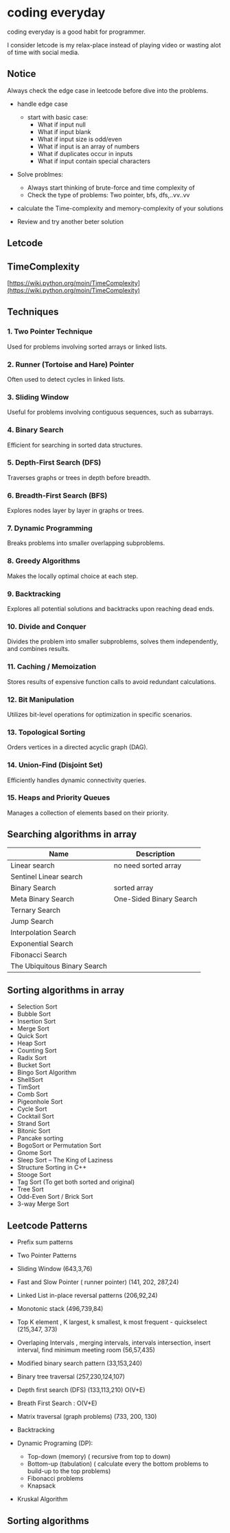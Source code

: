 # coding everyday

coding everyday is a good habit for programmer.

I consider letcode is my relax-place instead of playing video or wasting alot of time with social media.

## Notice

Always check the edge case in leetcode before dive into the problems.

- handle edge case
    - start with basic case: 
        - What if input null
        - What if input blank
        - What if input size is odd/even
        - What if input is an array of numbers 
        - What if duplicates occur in inputs
        - What if input contain special characters

- Solve problmes:
    - Always start thinking of brute-force and time complexity of
    - Check the type of problems: Two pointer, bfs, dfs,..vv..vv
- calculate the Time-complexity and memory-complexity of your solutions
- Review and try another beter solution 



## Letcode

## TimeComplexity

[https://wiki.python.org/moin/TimeComplexity](https://wiki.python.org/moin/TimeComplexity)

## Techniques

### 1. Two Pointer Technique

Used for problems involving sorted arrays or linked lists.

### 2. Runner (Tortoise and Hare) Pointer

Often used to detect cycles in linked lists.

### 3. Sliding Window

Useful for problems involving contiguous sequences, such as subarrays.

### 4. Binary Search

Efficient for searching in sorted data structures.

### 5. Depth-First Search (DFS)

Traverses graphs or trees in depth before breadth.

### 6. Breadth-First Search (BFS)

Explores nodes layer by layer in graphs or trees.

### 7. Dynamic Programming

Breaks problems into smaller overlapping subproblems.

### 8. Greedy Algorithms

Makes the locally optimal choice at each step.

### 9. Backtracking

Explores all potential solutions and backtracks upon reaching dead ends.

### 10. Divide and Conquer

Divides the problem into smaller subproblems, solves them independently, and combines results.

### 11. Caching / Memoization

Stores results of expensive function calls to avoid redundant calculations.

### 12. Bit Manipulation

Utilizes bit-level operations for optimization in specific scenarios.

### 13. Topological Sorting

Orders vertices in a directed acyclic graph (DAG).

### 14. Union-Find (Disjoint Set)

Efficiently handles dynamic connectivity queries.

### 15. Heaps and Priority Queues

Manages a collection of elements based on their priority.

## Searching algorithms in array

Name  | Description | 
----- | ----------- |
Linear search   | no need sorted array |
Sentinel Linear search   |
Binary Search   | sorted array
Meta Binary Search | One-Sided Binary Search
Ternary Search |
Jump Search  | 
Interpolation Search |
Exponential Search |
Fibonacci Search |
The Ubiquitous Binary Search | 

## Sorting algorithms in array

- Selection Sort
- Bubble Sort
- Insertion Sort
- Merge Sort
- Quick Sort
- Heap Sort
- Counting Sort
- Radix Sort
- Bucket Sort
- Bingo Sort Algorithm
- ShellSort
- TimSort
- Comb Sort
- Pigeonhole Sort
- Cycle Sort
- Cocktail Sort
- Strand Sort
- Bitonic Sort
- Pancake sorting
- BogoSort or Permutation Sort
- Gnome Sort
- Sleep Sort – The King of Laziness
- Structure Sorting in C++
- Stooge Sort
- Tag Sort (To get both sorted and original)
- Tree Sort
- Odd-Even Sort / Brick Sort
- 3-way Merge Sort


## Leetcode Patterns

- Prefix sum patterns
- Two Pointer Patterns
- Sliding Window (643,3,76)
- Fast and Slow Pointer ( runner pointer) (141, 202, 287,24)
- Linked List in-place reversal patterns (206,92,24)
- Monotonic stack (496,739,84)
- Top K element , K largest, k smallest, k most frequent - quickselect (215,347, 373)
- Overlaping Intervals , merging intervals, intervals intersection, insert interval, find minimum meeting room (56,57,435)
- Modified binary search  pattern (33,153,240)
- Binary tree traversal (257,230,124,107)
- Depth first search (DFS) (133,113,210) O(V+E)
- Breath First Search : O(V+E)
- Matrix traversal (graph problems) (733, 200, 130)
- Backtracking
- Dynamic Programing (DP):
    - Top-down (memory) ( recursive from top to down)
    - Bottom-up (tabulation) ( calculate every the bottom problems to build-up to the top problems)
    - Fibonacci problems
    - Knapsack

- Kruskal Algorithm

## Sorting algorithms
